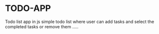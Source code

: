 # TODO-APP
Todo list app in js
simple todo list where user can add tasks and select the completed tasks or remove them .....
